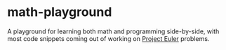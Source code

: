 # math-playground

A playground for learning both math and programming side-by-side, with most
code snippets coming out of working on
[Project Euler](https://projecteuler.net/) problems.

